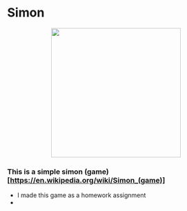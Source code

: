 # Simon

<div align="center">

  <img width="300" src="https://upload.wikimedia.org/wikipedia/commons/thumb/c/cd/Simon_Electronic_Game.jpg/1024px-Simon_Electronic_Game.jpg">
</div>

### This is a simple simon (game)[https://en.wikipedia.org/wiki/Simon_(game)]

* I made this game as a homework assignment
*
